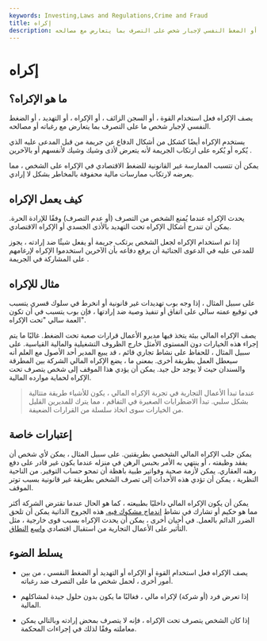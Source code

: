 ```yaml
---
keywords: Investing,Laws and Regulations,Crime and Fraud
title: إكراه
description: الإكراه هو استخدام القوة أو السجن الباطل أو الإكراه أو التهديد أو الضغط النفسي لإجبار شخص على التصرف بما يتعارض مع مصالحه.
---
```


# إكراه
## ما هو الإكراه؟

يصف الإكراه فعل استخدام القوة ، أو السجن الزائف ، أو الإكراه ، أو التهديد ، أو الضغط النفسي لإجبار شخص ما على التصرف بما يتعارض مع رغباته أو مصالحه.

يستخدم الإكراه أيضًا كشكل من أشكال الدفاع عن جريمة من قبل المدعى عليه الذي يُكره أو يُكره على ارتكاب الجريمة لأنه يتعرض لأذى وشيك وشيك لأنفسهم أو بالآخرين .

يمكن أن تتسبب الممارسة غير القانونية للضغط الاقتصادي في الإكراه على الشخص ، مما يعرضه لارتكاب ممارسات مالية محفوفة بالمخاطر بشكل لا إرادي.

## كيف يعمل الإكراه

يحدث الإكراه عندما يُمنع الشخص من التصرف (أو عدم التصرف) وفقًا للإرادة الحرة. يمكن أن تندرج أشكال الإكراه تحت التهديد بالأذى الجسدي أو الإكراه الاقتصادي.

إذا تم استخدام الإكراه لجعل الشخص يرتكب جريمة أو يفعل شيئًا ضد إرادته ، يجوز للمدعى عليه في الدعوى الجنائية أن يرفع دفاعه بأن الآخرين استخدموا الإكراه لإرغامهم على المشاركة في الجريمة .

## مثال للإكراه

على سبيل المثال ، إذا وجه بوب تهديدات غير قانونية أو انخرط في سلوك قسري يتسبب في توقيع عمته سالي على اتفاق أو تنفيذ وصية ضد إرادتها ، فإن بوب يتسبب في أن تكون العمة سالي "تحت الإكراه".

يصف الإكراه المالي بيئة يتخذ فيها مديرو الأعمال قرارات صعبة تحت الضغط. غالبًا ما يتم إجراء هذه الخيارات دون المستوى الأمثل خارج الظروف التشغيلية والمالية القياسية. على سبيل المثال ، للحفاظ على نشاط تجاري قائم ، قد يبيع المدير أحد الأصول مع العلم أنه سيعطل العمل بطريقة أخرى. بمعنى ما ، يضع الإكراه المالي الشركة بين المطرقة والسندان حيث لا يوجد حل جيد. يمكن أن يؤدي هذا الموقف إلى شخص يتصرف تحت الإكراه لحماية موارده المالية.

> عندما تبدأ الأعمال التجارية في تجربة الإكراه المالي ، يكون للأشياء طريقة متتالية بشكل سلبي. تبدأ الاضطرابات الصغيرة في التفاقم ، مما يترك للمديرين القليل من الخيارات سوى اتخاذ سلسلة من القرارات الضعيفة.

>

## إعتبارات خاصة

يمكن جلب الإكراه المالي الشخصي بطريقتين. على سبيل المثال ، يمكن لأي شخص أن يفقد وظيفته ، أو ينتهي به الأمر بحبس الرهن في منزله عندما يكون غير قادر على دفع رهنه العقاري. يمكن لأزمة صحية وفواتير طبية باهظة أن تمحو حساب التوفير. من الناحية النظرية ، يمكن أن تؤدي هذه الأحداث إلى تصرف الشخص بطريقة غير قانونية بسبب توتر الموقف.

يمكن أن يكون الإكراه المالي داخليًا بطبيعته ، كما هو الحال عندما تقترض الشركة أكثر مما هو حكيم أو تشارك في نشاط [اندماج مشكوك فيه.](/merger) هذه الجروح الذاتية يمكن أن تلحق الضرر الدائم بالعمل. في أحيان أخرى ، يمكن أن يحدث الإكراه بسبب قوى خارجية ، مثل التأثير على الأعمال التجارية من استقبال اقتصادي [واسع](/recession) [النطاق](/recession).

## يسلط الضوء

- يصف الإكراه فعل استخدام القوة أو الإكراه أو التهديد أو الضغط النفسي ، من بين أمور أخرى ، لحمل شخص ما على التصرف ضد رغباته.

- إذا تعرض فرد (أو شركة) لإكراه مالي ، فغالبًا ما يكون بدون حلول جيدة لمشاكلهم المالية.

- إذا كان الشخص يتصرف تحت الإكراه ، فإنه لا يتصرف بمحض إرادته وبالتالي يمكن معاملته وفقًا لذلك في إجراءات المحكمة.

